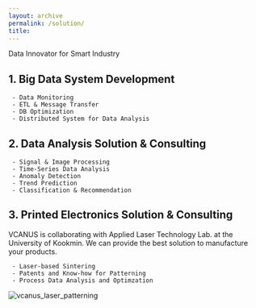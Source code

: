 ```yaml
---
layout: archive
permalink: /solution/
title: 
---
```

Data Innovator for Smart Industry

## 1. Big Data System Development
```
 - Data Monitoring
 - ETL & Message Transfer
 - DB Optimization
 - Distributed System for Data Analysis
```

## 2. Data Analysis Solution & Consulting
```
 - Signal & Image Processing
 - Time-Series Data Analysis
 - Anomaly Detection
 - Trend Prediction
 - Classification & Recommendation
```

## 3. Printed Electronics Solution & Consulting
VCANUS is collaborating with Applied Laser Technology Lab. at the University of Kookmin. We can provide the best solution to manufacture your products.
```
 - Laser-based Sintering
 - Patents and Know-how for Patterning
 - Process Data Analysis and Optimzation
```
![vcanus_laser_patterning](https://user-images.githubusercontent.com/44759045/61097248-83cf6400-a495-11e9-9296-16b9d62f6652.jpg)

<!--
![image](https://user-images.githubusercontent.com/33934527/57792252-82293e80-7779-11e9-9cfb-94e78fd245bf.png)
![image](https://user-images.githubusercontent.com/33934527/57764349-360cd880-773e-11e9-94a3-a124c2d4068a.png)
-->
